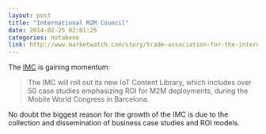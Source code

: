 ```yaml
---
layout: post
title: "International M2M Council"
date: 2014-02-25 02:01:25
categories: notabene
link: http://www.marketwatch.com/story/trade-association-for-the-internet-of-things-gains-hundreds-of-members-in-just-one-month-2014-02-20-418300?reflink=MW_news_stmp
---
```


The [IMC][ln1] is gaining momentum:

> The IMC will roll out its new IoT Content Library, which includes over 50 case studies emphasizing ROI for M2M deployments, during the Mobile World Congress in Barcelona.

No doubt the biggest reason for the growth of the IMC is due to the collection and dissemination of business case studies and ROI models.

[ln1]: http://www.im2mc.org/ "International M2M Council"

